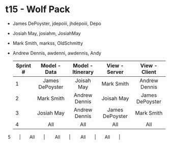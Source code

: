 # t15 - Wolf Pack

* James DePoyster, jdepoiii, jhdepoiii, Depo
* Josiah May, josiahm, JosiahMay
* Mark Smith, markss, OldSchmitty
* Andrew Dennis, awdenni, awdennis, Andy

  Sprint #  |   Model - Data   | Model - Itinerary |  View - Server    |   View - Client   |
  --------  | :--------------: | :---------------: | :---------------: | :---------------: |
   1        | James DePoyster  |    Joisah May     |    Mark Smith     |   Andrew Dennis   |
   2        |    Mark Smith    |   Andrew Dennis   |    Joisah May     |  James DePoyster  |
   3        |    Josiah May    |    Andrew Dennis  |  James DePoyster  |    Mark Smith     |
   4        |       All        |        All        |        All        |       All         |
   5        |       All        |        All        |        All        |       All         |
